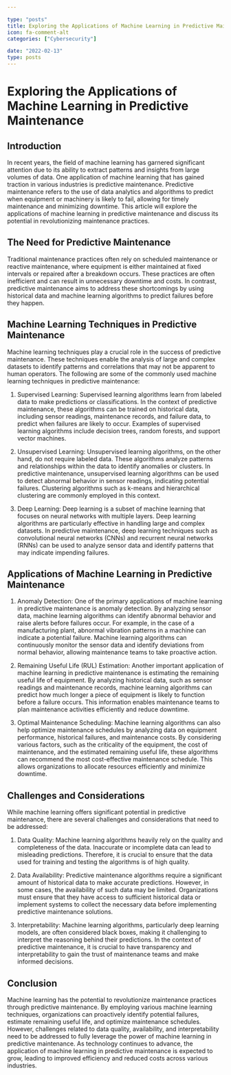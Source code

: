 ```yaml
---

type: "posts"
title: Exploring the Applications of Machine Learning in Predictive Maintenance
icon: fa-comment-alt
categories: ["Cybersecurity"]

date: "2022-02-13"
type: posts
---
```





# Exploring the Applications of Machine Learning in Predictive Maintenance

## Introduction

In recent years, the field of machine learning has garnered significant attention due to its ability to extract patterns and insights from large volumes of data. One application of machine learning that has gained traction in various industries is predictive maintenance. Predictive maintenance refers to the use of data analytics and algorithms to predict when equipment or machinery is likely to fail, allowing for timely maintenance and minimizing downtime. This article will explore the applications of machine learning in predictive maintenance and discuss its potential in revolutionizing maintenance practices.

## The Need for Predictive Maintenance

Traditional maintenance practices often rely on scheduled maintenance or reactive maintenance, where equipment is either maintained at fixed intervals or repaired after a breakdown occurs. These practices are often inefficient and can result in unnecessary downtime and costs. In contrast, predictive maintenance aims to address these shortcomings by using historical data and machine learning algorithms to predict failures before they happen.

## Machine Learning Techniques in Predictive Maintenance

Machine learning techniques play a crucial role in the success of predictive maintenance. These techniques enable the analysis of large and complex datasets to identify patterns and correlations that may not be apparent to human operators. The following are some of the commonly used machine learning techniques in predictive maintenance:

1. Supervised Learning: Supervised learning algorithms learn from labeled data to make predictions or classifications. In the context of predictive maintenance, these algorithms can be trained on historical data, including sensor readings, maintenance records, and failure data, to predict when failures are likely to occur. Examples of supervised learning algorithms include decision trees, random forests, and support vector machines.

2. Unsupervised Learning: Unsupervised learning algorithms, on the other hand, do not require labeled data. These algorithms analyze patterns and relationships within the data to identify anomalies or clusters. In predictive maintenance, unsupervised learning algorithms can be used to detect abnormal behavior in sensor readings, indicating potential failures. Clustering algorithms such as k-means and hierarchical clustering are commonly employed in this context.

3. Deep Learning: Deep learning is a subset of machine learning that focuses on neural networks with multiple layers. Deep learning algorithms are particularly effective in handling large and complex datasets. In predictive maintenance, deep learning techniques such as convolutional neural networks (CNNs) and recurrent neural networks (RNNs) can be used to analyze sensor data and identify patterns that may indicate impending failures.

## Applications of Machine Learning in Predictive Maintenance

1. Anomaly Detection: One of the primary applications of machine learning in predictive maintenance is anomaly detection. By analyzing sensor data, machine learning algorithms can identify abnormal behavior and raise alerts before failures occur. For example, in the case of a manufacturing plant, abnormal vibration patterns in a machine can indicate a potential failure. Machine learning algorithms can continuously monitor the sensor data and identify deviations from normal behavior, allowing maintenance teams to take proactive action.

2. Remaining Useful Life (RUL) Estimation: Another important application of machine learning in predictive maintenance is estimating the remaining useful life of equipment. By analyzing historical data, such as sensor readings and maintenance records, machine learning algorithms can predict how much longer a piece of equipment is likely to function before a failure occurs. This information enables maintenance teams to plan maintenance activities efficiently and reduce downtime.

3. Optimal Maintenance Scheduling: Machine learning algorithms can also help optimize maintenance schedules by analyzing data on equipment performance, historical failures, and maintenance costs. By considering various factors, such as the criticality of the equipment, the cost of maintenance, and the estimated remaining useful life, these algorithms can recommend the most cost-effective maintenance schedule. This allows organizations to allocate resources efficiently and minimize downtime.

## Challenges and Considerations

While machine learning offers significant potential in predictive maintenance, there are several challenges and considerations that need to be addressed:

1. Data Quality: Machine learning algorithms heavily rely on the quality and completeness of the data. Inaccurate or incomplete data can lead to misleading predictions. Therefore, it is crucial to ensure that the data used for training and testing the algorithms is of high quality.

2. Data Availability: Predictive maintenance algorithms require a significant amount of historical data to make accurate predictions. However, in some cases, the availability of such data may be limited. Organizations must ensure that they have access to sufficient historical data or implement systems to collect the necessary data before implementing predictive maintenance solutions.

3. Interpretability: Machine learning algorithms, particularly deep learning models, are often considered black boxes, making it challenging to interpret the reasoning behind their predictions. In the context of predictive maintenance, it is crucial to have transparency and interpretability to gain the trust of maintenance teams and make informed decisions.

## Conclusion

Machine learning has the potential to revolutionize maintenance practices through predictive maintenance. By employing various machine learning techniques, organizations can proactively identify potential failures, estimate remaining useful life, and optimize maintenance schedules. However, challenges related to data quality, availability, and interpretability need to be addressed to fully leverage the power of machine learning in predictive maintenance. As technology continues to advance, the application of machine learning in predictive maintenance is expected to grow, leading to improved efficiency and reduced costs across various industries.